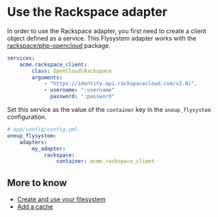 # Use the Rackspace adapter

In order to use the Rackspace adapter, you first need to create
a client object defined as a service. This Flysystem adapter
works with the [rackspace/php-opencloud](https://packagist.org/packages/rackspace/php-opencloud) package.

```yml
services:
    acme.rackspace_client:
        class: OpenCloud\Rackspace
        arguments:
            - "https://identity.api.rackspacecloud.com/v2.0/",
            - username: ":username"
              password: ":password"
```

Set this service as the value of the `container` key in the `oneup_flysystem` configuration.

```yml
# app/config/config.yml
oneup_flysystem:
    adapters:
        my_adapter:
            rackspace:
                container: acme.rackspace_client
```

## More to know
* [Create and use your filesystem](filesystem_create.md)
* [Add a cache](filesystem_cache.md)